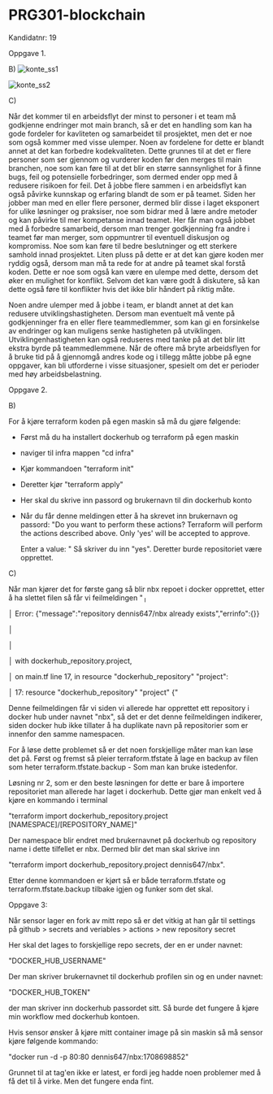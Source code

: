 # PRG301-blockchain
Kandidatnr: 19


Oppgave 1.

B)
![konte_ss1](https://github.com/dennis647/PRG301-blockchain/assets/106619482/a2f36f61-3a73-4e9f-a9bc-3c32c7be372d)

![konte_ss2](https://github.com/dennis647/PRG301-blockchain/assets/106619482/02096550-ba99-442d-9006-e74d857a5b2f)

C)

Når det kommer til en arbeidsflyt der minst to personer i et team må godkjenne endringer mot main branch, så er det en handling som kan ha gode fordeler for kavliteten og samarbeidet til prosjektet, men det er noe som også kommer med visse ulemper. Noen av fordelene for dette er blandt annet at det kan forbedre kodekvaliteten. Dette grunnes til at det er flere personer som ser gjennom og vurderer koden før den merges til main branchen, noe som kan føre til at det blir en større sannsynlighet for å finne bugs, feil og potensielle forbedringer, som dermed ender opp med å redusere risikoen for feil.
Det å jobbe flere sammen i en arbeidsflyt kan også påvirke kunnskap og erfaring blandt de som er på teamet. Siden her jobber man med en eller flere personer, dermed blir disse i laget eksponert for ulike løsninger og praksiser, noe som bidrar med å lære andre metoder og kan påvirke til mer kompetanse innad teamet. Her får man også jobbet med å forbedre samarbeid, dersom man trenger godkjenning fra andre i teamet før man merger, som oppmuntrer til eventuell diskusjon og kompromiss. Noe som kan føre til bedre beslutninger og ett sterkere samhold innad prosjektet. Liten pluss på dette er at det kan gjøre koden mer ryddig også, dersom man må ta rede for at andre på teamet skal forstå koden. Dette er noe som også kan være en ulempe med dette, dersom det øker en mulighet for konflikt. Selvom det kan være godt å diskutere, så kan dette også føre til konflikter hvis det ikke blir håndert på riktig måte.

Noen andre ulemper med å jobbe i team, er blandt annet at det kan redusere utviklingshastigheten. Dersom man eventuelt må vente på godkjenninger fra en eller flere teammedlemmer, som kan gi en forsinkelse av endringer og kan muligens senke hastigheten på utviklingen. Utviklingenhastigheten kan også reduseres med tanke på at det blir litt ekstra byrde på teammedlemmene. Når de oftere må bryte arbeidsflyen for å bruke tid på å gjennomgå andres kode og i tillegg måtte jobbe på egne oppgaver, kan bli utforderne i visse situasjoner, spesielt om det er perioder med høy arbeidsbelastning.


Oppgave 2.

B)

For å kjøre terraform koden på egen maskin så må du gjøre følgende:
- Først må du ha installert dockerhub og terraform på egen maskin
- naviger til infra mappen "cd infra"
- Kjør kommandoen "terraform init"
- Deretter kjør "terraform apply"
- Her skal du skrive inn passord og brukernavn til din dockerhub konto
- Når du får denne meldingen etter å ha skrevet inn brukernavn og passord:
"Do you want to perform these actions?
  Terraform will perform the actions described above.
  Only 'yes' will be accepted to approve.

  Enter a value: "
Så skriver du inn "yes". Deretter burde repositoriet være opprettet.


C)

Når man kjører det for første gang så blir nbx repoet i docker opprettet, etter å ha slettet filen så får vi feilmeldingen "╷

│ Error: {"message":"repository dennis647/nbx already exists","errinfo":{}}

│ 

│

│   with dockerhub_repository.project,

│   on main.tf line 17, in resource "dockerhub_repository" "project":

│   17: resource "dockerhub_repository" "project" {"

Denne feilmeldingen får vi siden vi allerede har opprettet ett repository i docker hub under navnet "nbx", så det er det denne feilmeldingen indikerer, siden docker hub ikke tillater å ha duplikate navn på repositorier som er innenfor den samme namespacen. 

For å løse dette problemet så er det noen forskjellige måter man kan løse det på. Først og fremst så pleier terraform.tfstate å lage en backup av filen som heter terraform.tfstate.backup - Som man kan bruke istedenfor. 

Løsning nr 2, som er den beste løsningen for dette er bare å importere repositoriet man allerede har laget i dockerhub. Dette gjør man enkelt ved å kjøre en kommando i terminal

"terraform import dockerhub_repository.project [NAMESPACE]/[REPOSITORY_NAME]" 

Der namespace blir endret med brukernavnet på dockerhub og repository name i dette tilfellet er nbx. Dermed blir det man skal skrive inn 

"terraform import dockerhub_repository.project dennis647/nbx".

Etter denne kommandoen er kjørt så er både terraform.tfstate og terraform.tfstate.backup tilbake igjen og funker som det skal.


Oppgave 3:

Når sensor lager en fork av mitt repo så er det vitkig at han går til settings på github > secrets and veriables > actions > new repository secret

Her skal det lages to forskjellige repo secrets, der en er under navnet:

  "DOCKER_HUB_USERNAME" 

Der man skriver brukernavnet til dockerhub profilen sin og en under navnet:

  "DOCKER_HUB_TOKEN" 

der man skriver inn dockerhub passordet sitt. Så burde det fungere å kjøre min workflow med dockerhub kontoen.

Hvis sensor ønsker å kjøre mitt container image på sin maskin så må sensor kjøre følgende kommando:

"docker run -d -p 80:80 dennis647/nbx:1708698852"

Grunnet til at tag'en ikke er latest, er fordi jeg hadde noen problemer med å få det til å virke. Men det fungere enda fint.



